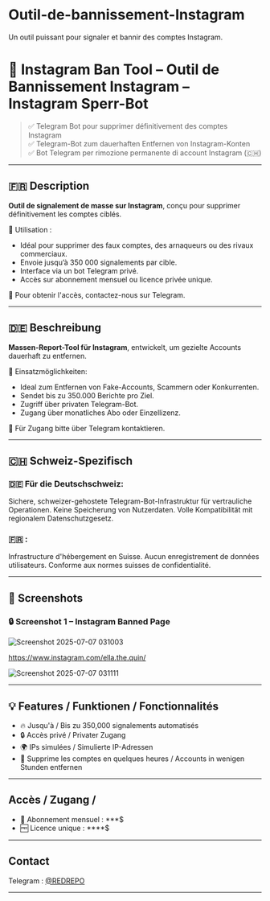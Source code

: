 # Outil-de-bannissement-Instagram
Un outil puissant pour signaler et bannir des comptes Instagram.

<!--  
#️⃣ Tags (FR/DE/CH optimisés) :  
outil de signalement de masse, bot tiktok signalement, outil suppression instagram, signalement compte youtube, suppression numérique, bot anti-spam, système de strike réseaux sociaux, outil suppression de contenu, signalement massif furtif, outil automatisé de report, bot spam tiktok, signaler compte spam, outils darknet, redrepo, outil sniper tiktok  

Massenmeldungs-Tool, TikTok-Meldebot, Instagram-Konto löschen Tool, YouTube-Account Melder, digitale Bedrohungsentfernung, Spam-Report-Bot, Social Media Strike System, Anti-Influencer-Tool, Inhaltentfernungs-Tool, verdeckter Massenreport, automatisiertes Meldetool, TikTok-Spam-Report, Spammer melden, Darknet Tools, redrepo, TikTok Sniper Tool  

📚 Keywords SEO :  
outil de suppression réseaux sociaux, suppression compte tiktok, bot telegram signalement, outil pour bannir instagram, suppression faux compte youtube, attaque bot tiktok, outil contournement modération, système de faux signalement, logiciel de signalement tiktok, script suppression réseaux sociaux  

Social Media Löschwerkzeug, TikTok Account Entfernung, Telegram Report Bot, Instagram Konto löschen Bot, Fake Account Entferner YouTube, TikTok Bot Angriff, Moderations-Bypass Tool, Fake Report System, TikTok Durchsetzung Software, Skript zur Accountlöschung
-->

# 🚫 Instagram Ban Tool – Outil de Bannissement Instagram – Instagram Sperr-Bot

> ✅ Telegram Bot pour supprimer définitivement des comptes Instagram  
> ✅ Telegram-Bot zum dauerhaften Entfernen von Instagram-Konten  
> ✅ Bot Telegram per rimozione permanente di account Instagram (🇨🇭)

---

## 🇫🇷 Description

**Outil de signalement de masse sur Instagram**, conçu pour supprimer définitivement les comptes ciblés.

📌 Utilisation :
- Idéal pour supprimer des faux comptes, des arnaqueurs ou des rivaux commerciaux.
- Envoie jusqu’à 350 000 signalements par cible.
- Interface via un bot Telegram privé.
- Accès sur abonnement mensuel ou licence privée unique.

🔐 Pour obtenir l'accès, contactez-nous sur Telegram.

---

## 🇩🇪 Beschreibung

**Massen-Report-Tool für Instagram**, entwickelt, um gezielte Accounts dauerhaft zu entfernen.

📌 Einsatzmöglichkeiten:
- Ideal zum Entfernen von Fake-Accounts, Scammern oder Konkurrenten.
- Sendet bis zu 350.000 Berichte pro Ziel.
- Zugriff über privaten Telegram-Bot.
- Zugang über monatliches Abo oder Einzellizenz.

🔐 Für Zugang bitte über Telegram kontaktieren.

---

## 🇨🇭 Schweiz-Spezifisch

### 🇩🇪 Für die Deutschschweiz:
Sichere, schweizer-gehostete Telegram-Bot-Infrastruktur für vertrauliche Operationen. Keine Speicherung von Nutzerdaten. Volle Kompatibilität mit regionalem Datenschutzgesetz.

### 🇫🇷 :
Infrastructure d'hébergement en Suisse. Aucun enregistrement de données utilisateurs. Conforme aux normes suisses de confidentialité.

---

## 📸 Screenshots

### 🔒 Screenshot 1 – Instagram Banned Page
![Screenshot 2025-07-07 031003](https://github.com/user-attachments/assets/25b0bb5f-e875-48f6-8a51-6a19ba812699)

https://www.instagram.com/ella.the.quin/

![Screenshot 2025-07-07 031111](https://github.com/user-attachments/assets/bc158df7-d372-4a78-acc8-82161d28ae8c)

<!-- 
### 🤖 Screenshot 2 – Telegram Bot Interface
![Telegram Bot](assets/screenshot2.png)
-->
---

## 💡 Features / Funktionen / Fonctionnalités

- 🔥 Jusqu'à / Bis zu 350,000 signalements automatisés
- 🔒 Accès privé / Privater Zugang
- 🌍 IPs simulées / Simulierte IP-Adressen
- 🚀 Supprime les comptes en quelques heures / Accounts in wenigen Stunden entfernen

---

## Accès / Zugang /

- 📆 Abonnement mensuel : ***$  
- 🆓 Licence unique : ****$  

---

## Contact

Telegram : [@REDREPO](https://t.me/redrepo)

---
<!--  
instagram ban tool, signalement instagram, outil suppression compte, supprimer compte instagram, tool instagram löschen, instagram konto sperren, massenreport instagram, supprimer influenceur, ban fake account, report bot instagram, suisse confidentialité

-->

